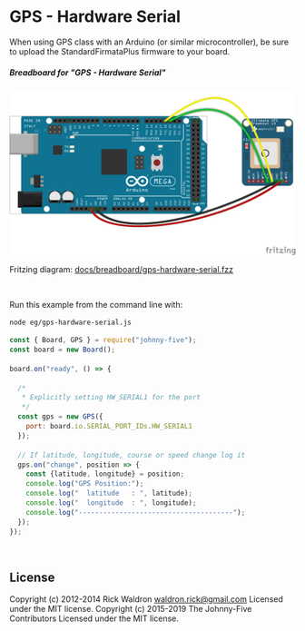 <!--remove-start-->

# GPS - Hardware Serial

<!--remove-end-->


When using GPS class with an Arduino (or similar microcontroller), be sure to upload the StandardFirmataPlus firmware to your board.





##### Breadboard for "GPS - Hardware Serial"



![docs/breadboard/gps-hardware-serial.png](breadboard/gps-hardware-serial.png)<br>

Fritzing diagram: [docs/breadboard/gps-hardware-serial.fzz](breadboard/gps-hardware-serial.fzz)

&nbsp;




Run this example from the command line with:
```bash
node eg/gps-hardware-serial.js
```


```javascript
const { Board, GPS } = require("johnny-five");
const board = new Board();

board.on("ready", () => {

  /*
   * Explicitly setting HW_SERIAL1 for the port
   */
  const gps = new GPS({
    port: board.io.SERIAL_PORT_IDs.HW_SERIAL1
  });

  // If latitude, longitude, course or speed change log it
  gps.on("change", position => {
    const {latitude, longitude} = position;
    console.log("GPS Position:");
    console.log("  latitude   : ", latitude);
    console.log("  longitude  : ", longitude);
    console.log("--------------------------------------");
  });
});

```








&nbsp;

<!--remove-start-->

## License
Copyright (c) 2012-2014 Rick Waldron <waldron.rick@gmail.com>
Licensed under the MIT license.
Copyright (c) 2015-2019 The Johnny-Five Contributors
Licensed under the MIT license.

<!--remove-end-->

